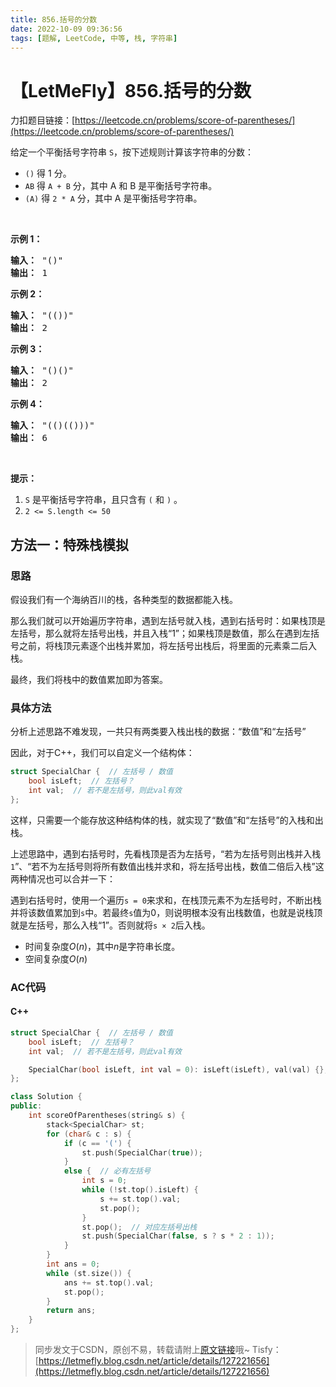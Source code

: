 ```yaml
---
title: 856.括号的分数
date: 2022-10-09 09:36:56
tags: [题解, LeetCode, 中等, 栈, 字符串]
---
```


# 【LetMeFly】856.括号的分数

力扣题目链接：[https://leetcode.cn/problems/score-of-parentheses/](https://leetcode.cn/problems/score-of-parentheses/)

<p>给定一个平衡括号字符串&nbsp;<code>S</code>，按下述规则计算该字符串的分数：</p>

<ul>
	<li><code>()</code> 得 1 分。</li>
	<li><code>AB</code> 得&nbsp;<code>A + B</code>&nbsp;分，其中 A 和 B 是平衡括号字符串。</li>
	<li><code>(A)</code> 得&nbsp;<code>2 * A</code>&nbsp;分，其中 A 是平衡括号字符串。</li>
</ul>

<p>&nbsp;</p>

<p><strong>示例 1：</strong></p>

<pre><strong>输入： </strong>&quot;()&quot;
<strong>输出： </strong>1
</pre>

<p><strong>示例 2：</strong></p>

<pre><strong>输入： </strong>&quot;(())&quot;
<strong>输出： </strong>2
</pre>

<p><strong>示例&nbsp;3：</strong></p>

<pre><strong>输入： </strong>&quot;()()&quot;
<strong>输出： </strong>2
</pre>

<p><strong>示例&nbsp;4：</strong></p>

<pre><strong>输入： </strong>&quot;(()(()))&quot;
<strong>输出： </strong>6
</pre>

<p>&nbsp;</p>

<p><strong>提示：</strong></p>

<ol>
	<li><code>S</code>&nbsp;是平衡括号字符串，且只含有&nbsp;<code>(</code>&nbsp;和&nbsp;<code>)</code>&nbsp;。</li>
	<li><code>2 &lt;= S.length &lt;= 50</code></li>
</ol>


    
## 方法一：特殊栈模拟

### 思路

假设我们有一个海纳百川的栈，各种类型的数据都能入栈。

那么我们就可以开始遍历字符串，遇到左括号就入栈，遇到右括号时：如果栈顶是左括号，那么就将左括号出栈，并且入栈“1”；如果栈顶是数值，那么在遇到左括号之前，将栈顶元素逐个出栈并累加，将左括号出栈后，将里面的元素乘二后入栈。

最终，我们将栈中的数值累加即为答案。

### 具体方法

分析上述思路不难发现，一共只有两类要入栈出栈的数据：“数值”和“左括号”

因此，对于C++，我们可以自定义一个结构体：

```cpp
struct SpecialChar {  // 左括号 / 数值
    bool isLeft;  // 左括号？
    int val;  // 若不是左括号，则此val有效
};
```

这样，只需要一个能存放这种结构体的栈，就实现了“数值”和“左括号”的入栈和出栈。

上述思路中，遇到右括号时，先看栈顶是否为左括号，“若为左括号则出栈并入栈```1```”、“若不为左括号则将所有数值出栈并求和，将左括号出栈，数值二倍后入栈”这两种情况也可以合并一下：

遇到右括号时，使用一个遍历```s = 0```来求和，在栈顶元素不为左括号时，不断出栈并将该数值累加到```s```中。若最终```s```值为0，则说明根本没有出栈数值，也就是说栈顶就是左括号，那么入栈“1”。否则就将```s × 2```后入栈。

+ 时间复杂度$O(n)$，其中$n$是字符串长度。
+ 空间复杂度$O(n)$

### AC代码

#### C++

```cpp
struct SpecialChar {  // 左括号 / 数值
    bool isLeft;  // 左括号？
    int val;  // 若不是左括号，则此val有效

    SpecialChar(bool isLeft, int val = 0): isLeft(isLeft), val(val) {};
};

class Solution {
public:
    int scoreOfParentheses(string& s) {
        stack<SpecialChar> st;
        for (char& c : s) {
            if (c == '(') {
                st.push(SpecialChar(true));
            }
            else {  // 必有左括号
                int s = 0;
                while (!st.top().isLeft) {
                    s += st.top().val;
                    st.pop();
                }
                st.pop();  // 对应左括号出栈
                st.push(SpecialChar(false, s ? s * 2 : 1));
            }
        }
        int ans = 0;
        while (st.size()) {
            ans += st.top().val;
            st.pop();
        }
        return ans;
    }
};
```

> 同步发文于CSDN，原创不易，转载请附上[原文链接](https://blog.letmefly.xyz/2022/10/09/LeetCode%200856.%E6%8B%AC%E5%8F%B7%E7%9A%84%E5%88%86%E6%95%B0/)哦~
> Tisfy：[https://letmefly.blog.csdn.net/article/details/127221656](https://letmefly.blog.csdn.net/article/details/127221656)
